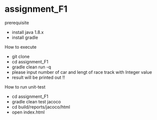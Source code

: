 # assignment_F1
prerequisite
* install java 1.8.x
* install gradle

How to execute
* git clone
* cd assignment_F1
* gradle clean run -q
* please input number of car and lengt of race track with Integer value
* result will be printed out !!

How to run unit-test
* cd assignment_F1
* gradle clean test jacoco
* cd build/reports/jacoco/html
* open index.html
